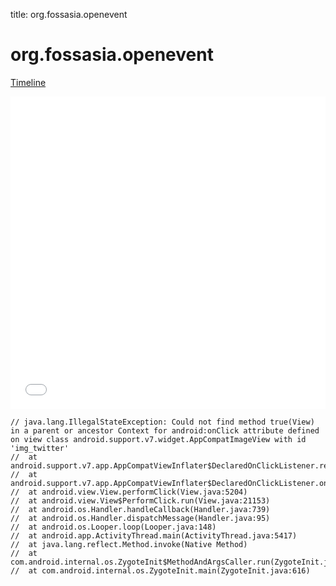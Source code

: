 title: org.fossasia.openevent

# org.fossasia.openevent

[Timeline](./vis-timeline.html)

<iframe src="./vis-timeline.html" width="100%" height="500px" style="border:none;"></iframe>

```
// java.lang.IllegalStateException: Could not find method true(View) in a parent or ancestor Context for android:onClick attribute defined on view class android.support.v7.widget.AppCompatImageView with id 'img_twitter'
// 	at android.support.v7.app.AppCompatViewInflater$DeclaredOnClickListener.resolveMethod(AppCompatViewInflater.java:327)
// 	at android.support.v7.app.AppCompatViewInflater$DeclaredOnClickListener.onClick(AppCompatViewInflater.java:284)
// 	at android.view.View.performClick(View.java:5204)
// 	at android.view.View$PerformClick.run(View.java:21153)
// 	at android.os.Handler.handleCallback(Handler.java:739)
// 	at android.os.Handler.dispatchMessage(Handler.java:95)
// 	at android.os.Looper.loop(Looper.java:148)
// 	at android.app.ActivityThread.main(ActivityThread.java:5417)
// 	at java.lang.reflect.Method.invoke(Native Method)
// 	at com.android.internal.os.ZygoteInit$MethodAndArgsCaller.run(ZygoteInit.java:726)
// 	at com.android.internal.os.ZygoteInit.main(ZygoteInit.java:616)

```



